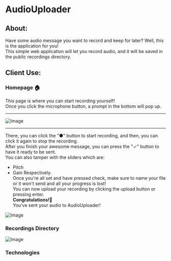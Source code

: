 # **AudioUploader**  

## About:  
Have some audio message you want to record and keep for later? Well, this is the application for you!  
This simple web application will let you record audio, and it will be saved in the public recordings directory.  

## Client Use:  

### Homepage 🏠  
This page is where you can start recording yourself!  
Once you click the microphone button, a prompt in the bottom will pop up.  

---

![Image](https://i.gyazo.com/f819306149f5b769fb9adec19913daf5.png)  

---

There, you can click the "●" button to start recording, and then, you can click it again to stop the recording.  
After you finish your awesome message, you can press the "✓" button to have it ready to be sent.  
You can also tamper with the sliders which are:
- Pitch
- Gain
Respectively.  
Once you're all set and have pressed check, make sure to name your file or it won't send and all your progress is lost!  
You can now upload your recording by clicking the upload button or pressing enter.  
**Congratulations!**🎊  
You've sent your audio to AudioUploader!

![Image](https://i.gyazo.com/89aa4b270138ff00ac40124c341ce1ba.png)  

### Recordings Directory  
![Image](https://i.gyazo.com/77a318592faf84f5bc6564e113cdf55a.png)  


### Technologies  
